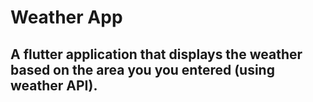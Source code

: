 # **Weather App**
## A flutter application that displays the weather based on the area you you entered (using weather API).


